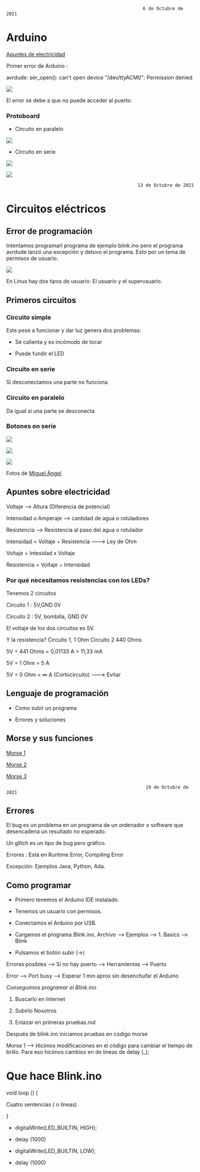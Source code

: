 
                                                       6 de Octubre de 2021
                                                                
# Arduino

[Apuntes de electricidad](#apuntes-sobre-electricidad)

Primer error de Arduino :

avrdude: ser_open(): can't open device "/dev/ttyACM0": Permission denied

![](https://github.com/Tabrih/Arduino/blob/main/Error%20arduino%201.png)


El error se debe a que no puede acceder al puerto.

### Protoboard 

- Circuito en paralelo

![](https://github.com/Tabrih/Arduino/blob/main/IMG_20211006_123213.jpg)



- Circuito en serie


![](https://github.com/Tabrih/Arduino/blob/main/IMG_20211006_124850.jpg)


![](https://github.com/Tabrih/Arduino/blob/main/IMG_20211006_133654.jpg)



                                                     13 de Octubre de 2021
                                                     
# Circuitos eléctricos

## Error de programación

Intentamos programarl programa de ejemplo blink.ino pero el programa avrdude lanzó una excepción y detuvo el programa. Esto por un tema de permisos de usuario.

![](https://github.com/Tabrih/Arduino/blob/main/Error%20arduino%201.png)



En Linux hay dos tipos de usuario: El usuario y el superusuario.


## Primeros circuitos

### Circuito simple

Este pese a funcionar y dar luz genera dos problemas: 

- Se calienta y es incómodo de tocar

- Puede fundir el LED

### Circuito en serie

Si desconectamos una parte no funciona

### Circuito en paralelo

Da igual si una parte se desconecta
 
### Botones en serie 

![](https://github.com/Tabrih/Arduino/blob/main/IMG_20211006_135736.jpg)



![](https://github.com/Tabrih/Arduino/blob/main/IMG_20211006_135739.jpg)



![](https://github.com/Tabrih/Arduino/blob/main/IMG_20211006_135745.jpg)

Fotos de [Miguel Ángel](https://github.com/miguelamgel1107)

## Apuntes sobre electricidad

Voltaje --> Altura (Diferencia de potencial)

Intensidad o Amperaje --> cantidad de agua o rotuladores

Resistencia --> Resistencia al paso del agua o rotulador

Intensidad = Voltaje ÷ Resistencia ---> Ley de Ohm

Voltaje = Intesidad x Voltaje 

Resistencia = Voltaje ÷ Intensidad

### Por qué necesitamos resistencias con los LEDs?

Tenemos 2 circuitos 

Circuito 1 : 5V,GND 0V

Circuito 2 : 5V, bombilla, GND 0V

El voltaje de los dos circuitos es 5V.

Y la resistencia? Circuito 1, 1 Ohm Circuito 2 440 Ohms

5V ÷ 441 Ohms = 0,01133 A = 11,33 mA

5V ÷ 1 Ohm = 5 A 

5V ÷ 0 Ohm = ∞ A (Cortocircuito) ---> Evitar

## Lenguaje de programación

- Como subir un programa 

- Errores y soluciones

## Morse y sus funciones

[Morse 1](https://github.com/Tabrih/Arduino/blob/main/Morse_1.ino)

[Morse 2](https://github.com/Tabrih/Arduino/blob/main/Morse_2.ino)

[Morse 3](https://github.com/Tabrih/Arduino/blob/main/Morse_3.ino)


                                                        19 de Octubre de 2021


## Errores

El bug es un problema en un programa de un ordenador o software que desencadena un resultado no esperado.

Un glitch es un tipo de bug pero gráfico.

Errores : Está en Runtime Error, Compiling Error

Excepción: Ejemplos Java, Python, Ada.

## Como programar

- Primero tenemos el Arduino IDE instalado.

- Tenemos un usuario con permisos.

- Conectamos el Arduino por USB.

- Cargamos el programa Blink.ino, Archivo --> Ejemplos --> 1. Basics --> Blink

- Pulsamos el botón subir (->) 
 
 Errores posibles --> Si no hay puerto --> Herramientas --> Puerto
 
 Error --> Port busy --> Esperar 1 min aprox sin desenchufar el Arduino
 
 *Conseguimos programar el Blink.ino*
 
 1. Buscarlo en Internet
 
 2. Subirlo Nosotros

 3. Enlazar en primeras pruebas.md

Después de blink.ino iniciamos pruebas en código morse

Morse 1 --> Hicimos modificaciones en el código para cambiar el tiempo de brillo. Para eso hicimos cambios en de lineas de delay (_);

# Que hace Blink.ino

void loop () {

Cuatro sentencias ( o líneas)

}

- digitalWrite(LED_BUILTIN, HIGH);

- delay (1000)

- digitalWrite(LED_BUILTIN, LOW);

- delay (1000)
